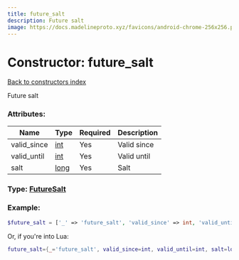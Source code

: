 ```yaml
---
title: future_salt
description: Future salt
image: https://docs.madelineproto.xyz/favicons/android-chrome-256x256.png
---
```

# Constructor: future\_salt  
[Back to constructors index](index.md)



Future salt

### Attributes:

| Name     |    Type       | Required | Description |
|----------|---------------|----------|-------------|
|valid\_since|[int](../types/int.md) | Yes|Valid since|
|valid\_until|[int](../types/int.md) | Yes|Valid until|
|salt|[long](../types/long.md) | Yes|Salt|



### Type: [FutureSalt](../types/FutureSalt.md)


### Example:

```php
$future_salt = ['_' => 'future_salt', 'valid_since' => int, 'valid_until' => int, 'salt' => long];
```  


Or, if you're into Lua:

```lua
future_salt={_='future_salt', valid_since=int, valid_until=int, salt=long}

```


